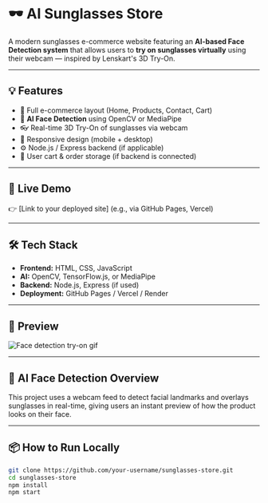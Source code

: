 # 🕶️ AI Sunglasses Store

A modern sunglasses e-commerce website featuring an **AI-based Face Detection system** that allows users to **try on sunglasses virtually** using their webcam — inspired by Lenskart's 3D Try-On.

---

## 💡 Features

- 🛒 Full e-commerce layout (Home, Products, Contact, Cart)
- 🧠 **AI Face Detection** using OpenCV or MediaPipe
- 👓 Real-time 3D Try-On of sunglasses via webcam
- 🎨 Responsive design (mobile + desktop)
- ⚙️ Node.js / Express backend (if applicable)
- 💾 User cart & order storage (if backend is connected)

---

## 🚀 Live Demo

👉 [Link to your deployed site] (e.g., via GitHub Pages, Vercel)

---

## 🛠️ Tech Stack

- **Frontend:** HTML, CSS, JavaScript
- **AI:** OpenCV, TensorFlow.js, or MediaPipe
- **Backend:** Node.js, Express (if used)
- **Deployment:** GitHub Pages / Vercel / Render

---

## 📸 Preview

![Face detection try-on gif](preview.gif)

---

## 🧠 AI Face Detection Overview

This project uses a webcam feed to detect facial landmarks and overlays sunglasses in real-time, giving users an instant preview of how the product looks on their face.

---

## 📦 How to Run Locally

```bash
git clone https://github.com/your-username/sunglasses-store.git
cd sunglasses-store
npm install
npm start

